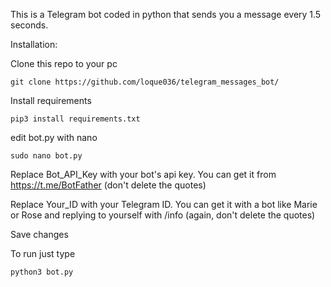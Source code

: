 This is a Telegram bot coded in python that sends you a message every 1.5 seconds.


Installation:

Clone this repo to your pc
```
git clone https://github.com/loque036/telegram_messages_bot/
```
Install requirements
```
pip3 install requirements.txt
```
edit bot.py with nano
```
sudo nano bot.py
```
Replace Bot_API_Key with your bot's api key. You can get it from https://t.me/BotFather (don't delete the quotes)

Replace Your_ID with your Telegram ID. You can get it with a bot like Marie or Rose and replying to yourself with /info (again, don't delete the quotes)

Save changes

To run just type 
```
python3 bot.py
```
